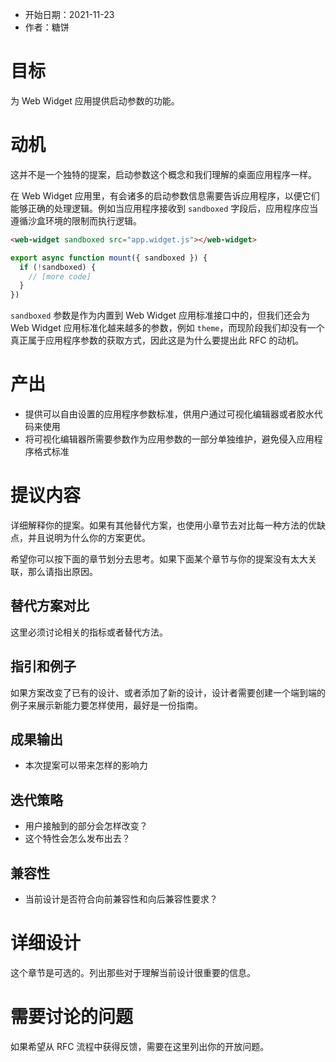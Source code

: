 - 开始日期：2021-11-23
- 作者：糖饼

# 目标

为 Web Widget 应用提供启动参数的功能。

# 动机

这并不是一个独特的提案，启动参数这个概念和我们理解的桌面应用程序一样。

在 Web Widget 应用里，有会诸多的启动参数信息需要告诉应用程序，以便它们能够正确的处理逻辑。例如当应用程序接收到 `sandboxed` 字段后，应用程序应当遵循沙盒环境的限制而执行逻辑。

```html
<web-widget sandboxed src="app.widget.js"></web-widget>
```

```js
export async function mount({ sandboxed }) {
  if (!sandboxed) {
    // [more code]
  }
})
```

`sandboxed` 参数是作为内置到 Web Widget 应用标准接口中的，但我们还会为 Web Widget 应用标准化越来越多的参数，例如 `theme`，而现阶段我们却没有一个真正属于应用程序参数的获取方式，因此这是为什么要提出此 RFC 的动机。

# 产出

- 提供可以自由设置的应用程序参数标准，供用户通过可视化编辑器或者胶水代码来使用
- 将可视化编辑器所需要参数作为应用参数的一部分单独维护，避免侵入应用程序格式标准

# 提议内容

详细解释你的提案。如果有其他替代方案，也使用小章节去对比每一种方法的优缺点，并且说明为什么你的方案更优。

希望你可以按下面的章节划分去思考。如果下面某个章节与你的提案没有太大关联，那么请指出原因。

## 替代方案对比

这里必须讨论相关的指标或者替代方法。

## 指引和例子

如果方案改变了已有的设计、或者添加了新的设计，设计者需要创建一个端到端的例子来展示新能力要怎样使用，最好是一份指南。

## 成果输出

- 本次提案可以带来怎样的影响力

## 迭代策略

- 用户接触到的部分会怎样改变？
- 这个特性会怎么发布出去？

## 兼容性

- 当前设计是否符合向前兼容性和向后兼容性要求？

# 详细设计

这个章节是可选的。列出那些对于理解当前设计很重要的信息。

# 需要讨论的问题

如果希望从 RFC 流程中获得反馈，需要在这里列出你的开放问题。
